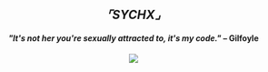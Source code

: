<h2 align="center">
  <em>⌜SYCHX⌟</em>
</h2>

<h4 align="center">
  <em>"It's not her you're sexually attracted to, it's my code."</em> – Gilfoyle
</h4>

<p align="center">
  <img src="https://skillicons.dev/icons?i=linux,docker,git,java,go,python,mongo,hacker"/>
</p>
